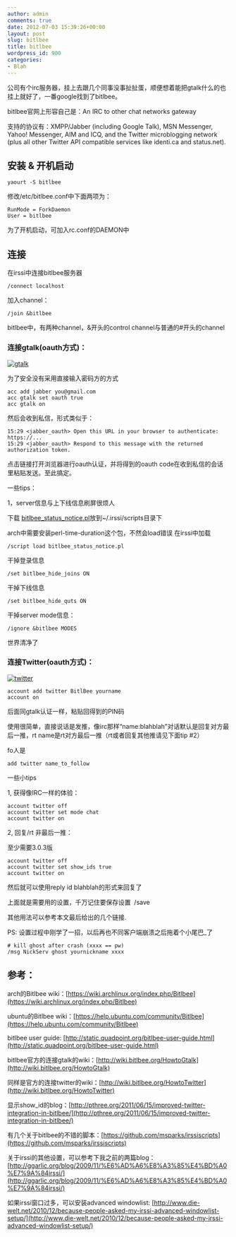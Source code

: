 ```yaml
---
author: admin
comments: true
date: 2012-07-03 15:39:26+00:00
layout: post
slug: bitlbee
title: bitlbee
wordpress_id: 900
categories:
- Blah
---
```


公司有个irc服务器，挂上去跟几个同事没事扯扯蛋，顺便想着能把gtalk什么的也挂上就好了，一番google找到了bitlbee。

bitlbee官网上形容自己是：An IRC to other chat networks gateway

支持的协议有：XMPP/Jabber (including Google Talk), MSN Messenger, Yahoo! Messenger, AIM and ICQ, and the Twitter microblogging network (plus all other Twitter API compatible services like identi.ca and status.net).


## 安装 & 开机启动


```
yaourt -S bitlbee
```

修改/etc/bitlbee.conf中下面两项为：


```
RunMode = ForkDaemon
User = bitlbee
```

为了开机启动，可加入rc.conf的DAEMON中


## 连接


在irssi中连接bitlbee服务器

```    
/connect localhost
```

加入channel：

```    
/join &bitlbee
```

bitlbee中，有两种channel，&开头的control channel与普通的#开头的channel


### 连接gtalk(oauth方式)：


[![gtalk](http://farm9.staticflickr.com/8028/7494689720_9a29f60d62_z.jpg)](http://www.flickr.com/photos/ggarlic/7494689720/)

为了安全没有采用直接输入密码方的方式


```
acc add jabber you@gmail.com
acc gtalk set oauth true
acc gtalk on
```


然后会收到私信，形式类似于：

```    
15:29 <jabber_oauth> Open this URL in your browser to authenticate: https://...
15:29 <jabber_oauth> Respond to this message with the returned authorization token.
```

点击链接打开浏览器进行oauth认证，并将得到的oauth code在收到私信的会话里粘贴发送。至此搞定。

一些tips：

1，server信息与上下线信息刷屏很烦人

下载 [bitlbee_status_notice.pl](https://github.com/msparks/irssiscripts/blob/master/bitlbee_status_notice.pl)放到~/.irssi/scripts目录下

arch中需要安装perl-time-duration这个包，不然会load错误
在irssi中加载

```    
/script load bitlbee_status_notice.pl
```

干掉登录信息

```    
/set bitlbee_hide_joins ON
```

干掉下线信息

```    
/set bitlbee_hide_quts ON
```

干掉server mode信息：

```    
/ignore &bitlbee MODES
```

世界清净了


### 连接Twitter(oauth方式)：


[![twitter](http://farm9.staticflickr.com/8007/7494688876_bd53672408_z.jpg)](http://www.flickr.com/photos/ggarlic/7494688876/)

```    
account add twitter BitlBee yourname
account on
```

后面同gtalk认证一样，粘贴回得到的PIN码

使用很简单，直接说话是发推，像irc那样“name:blahblah”对话默认是回复对方最后一推，rt name是rt对方最后一推（rt或者回复其他推请见下面tip #2）

fo人是

```    
add twitter name_to_follow
```

一些小tips

1, 获得像IRC一样的体验：

```    
account twitter off
account twitter set mode chat
account twitter on
```

2, 回复/rt 非最后一推：

至少需要3.0.3版

```    
account twitter off
account twitter set show_ids true
account twitter on
```

然后就可以使用reply id blahblah的形式来回复了

上面就是需要用的设置，千万记住要保存设置  /save

其他用法可以参考本文最后给出的几个链接.

PS: 设置过程中刚学了一招，以后再也不同客户端崩溃之后拖着个小尾巴_了

```    
# kill ghost after crash (xxxx == pw)
/msg NickServ ghost yournickname xxxx
```




## 参考：


arch的Bitlbee wiki：[https://wiki.archlinux.org/index.php/Bitlbee](https://wiki.archlinux.org/index.php/Bitlbee)

ubuntu的Bitlbee wiki：[https://help.ubuntu.com/community/Bitlbee](https://help.ubuntu.com/community/Bitlbee)

bitlbee user guide: [http://static.quadpoint.org/bitlbee-user-guide.html](http://static.quadpoint.org/bitlbee-user-guide.html)

bitlbee官方的连接gtalk的wiki：[http://wiki.bitlbee.org/HowtoGtalk](http://wiki.bitlbee.org/HowtoGtalk)

同样是官方的连接twitter的wiki：[http://wiki.bitlbee.org/HowtoTwitter](http://wiki.bitlbee.org/HowtoTwitter)

显示show_id的blog：[http://pthree.org/2011/06/15/improved-twitter-integration-in-bitlbee/](http://pthree.org/2011/06/15/improved-twitter-integration-in-bitlbee/)

有几个关于bitlbee的不错的脚本：[https://github.com/msparks/irssiscripts](https://github.com/msparks/irssiscripts)

关于irssi的其他设置，可以参考下我之前的两篇blog：[http://ggarlic.org/blog/2009/11/%E6%AD%A6%E8%A3%85%E4%BD%A0%E7%9A%84irssi/](http://ggarlic.org/blog/2009/11/%E6%AD%A6%E8%A3%85%E4%BD%A0%E7%9A%84irssi/)

如果irssi窗口过多，可以安装advanced windowlist: [http://www.die-welt.net/2010/12/because-people-asked-my-irssi-advanced-windowlist-setup/](http://www.die-welt.net/2010/12/because-people-asked-my-irssi-advanced-windowlist-setup/)
